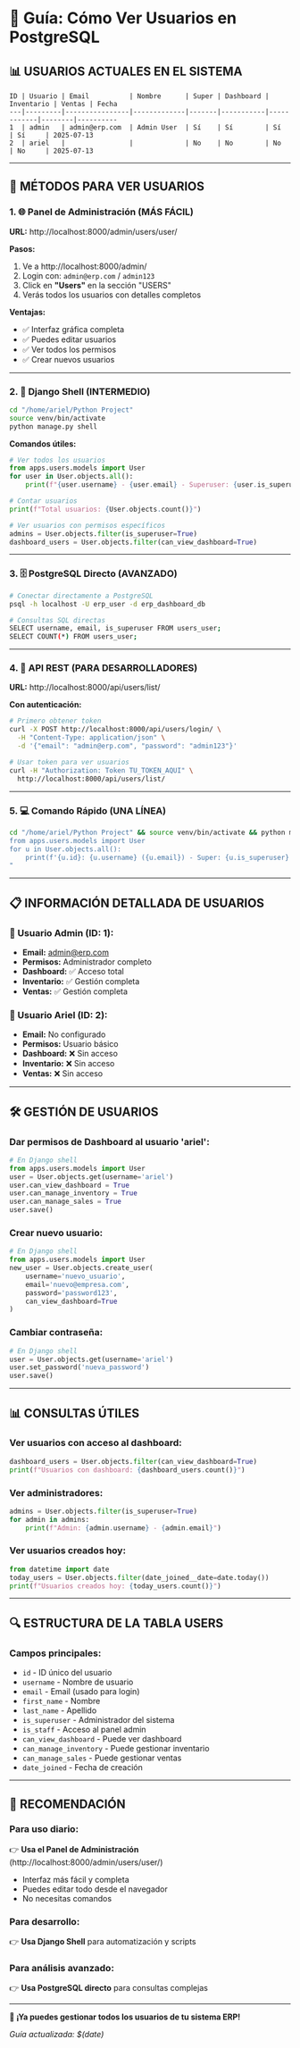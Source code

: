 # 👥 Guía: Cómo Ver Usuarios en PostgreSQL

## 📊 **USUARIOS ACTUALES EN EL SISTEMA**

```
ID | Usuario | Email          | Nombre      | Super | Dashboard | Inventario | Ventas | Fecha
---|---------|----------------|-------------|-------|-----------|------------|--------|----------
1  | admin   | admin@erp.com  | Admin User  | Sí    | Sí        | Sí         | Sí     | 2025-07-13
2  | ariel   |                |             | No    | No        | No         | No     | 2025-07-13
```

---

## 🔧 **MÉTODOS PARA VER USUARIOS**

### **1. 🌐 Panel de Administración (MÁS FÁCIL)**

**URL:** http://localhost:8000/admin/users/user/

**Pasos:**
1. Ve a http://localhost:8000/admin/
2. Login con: `admin@erp.com` / `admin123`
3. Click en **"Users"** en la sección "USERS"
4. Verás todos los usuarios con detalles completos

**Ventajas:**
- ✅ Interfaz gráfica completa
- ✅ Puedes editar usuarios
- ✅ Ver todos los permisos
- ✅ Crear nuevos usuarios

---

### **2. 🐍 Django Shell (INTERMEDIO)**

```bash
cd "/home/ariel/Python Project"
source venv/bin/activate
python manage.py shell
```

**Comandos útiles:**
```python
# Ver todos los usuarios
from apps.users.models import User
for user in User.objects.all():
    print(f"{user.username} - {user.email} - Superuser: {user.is_superuser}")

# Contar usuarios
print(f"Total usuarios: {User.objects.count()}")

# Ver usuarios con permisos específicos
admins = User.objects.filter(is_superuser=True)
dashboard_users = User.objects.filter(can_view_dashboard=True)
```

---

### **3. 🗄️ PostgreSQL Directo (AVANZADO)**

```bash
# Conectar directamente a PostgreSQL
psql -h localhost -U erp_user -d erp_dashboard_db

# Consultas SQL directas
SELECT username, email, is_superuser FROM users_user;
SELECT COUNT(*) FROM users_user;
```

---

### **4. 🔗 API REST (PARA DESARROLLADORES)**

**URL:** http://localhost:8000/api/users/list/

**Con autenticación:**
```bash
# Primero obtener token
curl -X POST http://localhost:8000/api/users/login/ \
  -H "Content-Type: application/json" \
  -d '{"email": "admin@erp.com", "password": "admin123"}'

# Usar token para ver usuarios
curl -H "Authorization: Token TU_TOKEN_AQUI" \
  http://localhost:8000/api/users/list/
```

---

### **5. 💻 Comando Rápido (UNA LÍNEA)**

```bash
cd "/home/ariel/Python Project" && source venv/bin/activate && python manage.py shell -c "
from apps.users.models import User
for u in User.objects.all():
    print(f'{u.id}: {u.username} ({u.email}) - Super: {u.is_superuser} - Dashboard: {u.can_view_dashboard}')
"
```

---

## 📋 **INFORMACIÓN DETALLADA DE USUARIOS**

### **👤 Usuario Admin (ID: 1):**
- **Email:** admin@erp.com
- **Permisos:** Administrador completo
- **Dashboard:** ✅ Acceso total
- **Inventario:** ✅ Gestión completa
- **Ventas:** ✅ Gestión completa

### **👤 Usuario Ariel (ID: 2):**
- **Email:** No configurado
- **Permisos:** Usuario básico
- **Dashboard:** ❌ Sin acceso
- **Inventario:** ❌ Sin acceso
- **Ventas:** ❌ Sin acceso

---

## 🛠️ **GESTIÓN DE USUARIOS**

### **Dar permisos de Dashboard al usuario 'ariel':**
```python
# En Django shell
from apps.users.models import User
user = User.objects.get(username='ariel')
user.can_view_dashboard = True
user.can_manage_inventory = True
user.can_manage_sales = True
user.save()
```

### **Crear nuevo usuario:**
```python
# En Django shell
from apps.users.models import User
new_user = User.objects.create_user(
    username='nuevo_usuario',
    email='nuevo@empresa.com',
    password='password123',
    can_view_dashboard=True
)
```

### **Cambiar contraseña:**
```python
# En Django shell
user = User.objects.get(username='ariel')
user.set_password('nueva_password')
user.save()
```

---

## 📊 **CONSULTAS ÚTILES**

### **Ver usuarios con acceso al dashboard:**
```python
dashboard_users = User.objects.filter(can_view_dashboard=True)
print(f"Usuarios con dashboard: {dashboard_users.count()}")
```

### **Ver administradores:**
```python
admins = User.objects.filter(is_superuser=True)
for admin in admins:
    print(f"Admin: {admin.username} - {admin.email}")
```

### **Ver usuarios creados hoy:**
```python
from datetime import date
today_users = User.objects.filter(date_joined__date=date.today())
print(f"Usuarios creados hoy: {today_users.count()}")
```

---

## 🔍 **ESTRUCTURA DE LA TABLA USERS**

### **Campos principales:**
- `id` - ID único del usuario
- `username` - Nombre de usuario
- `email` - Email (usado para login)
- `first_name` - Nombre
- `last_name` - Apellido
- `is_superuser` - Administrador del sistema
- `is_staff` - Acceso al panel admin
- `can_view_dashboard` - Puede ver dashboard
- `can_manage_inventory` - Puede gestionar inventario
- `can_manage_sales` - Puede gestionar ventas
- `date_joined` - Fecha de creación

---

## 🚀 **RECOMENDACIÓN**

### **Para uso diario:**
👉 **Usa el Panel de Administración** (http://localhost:8000/admin/users/user/)
- Interfaz más fácil y completa
- Puedes editar todo desde el navegador
- No necesitas comandos

### **Para desarrollo:**
👉 **Usa Django Shell** para automatización y scripts

### **Para análisis avanzado:**
👉 **Usa PostgreSQL directo** para consultas complejas

---

**🎯 ¡Ya puedes gestionar todos los usuarios de tu sistema ERP!**

*Guía actualizada: $(date)*